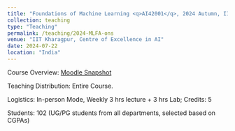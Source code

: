 ```yaml
---
title: "Foundations of Machine Learning <q>AI42001</q>, 2024 Autumn, IIT Kharagpur"
collection: teaching
type: "Teaching"
permalink: /teaching/2024-MLFA-ons
venue: "IIT Kharagpur, Centre of Excellence in AI"
date: 2024-07-22
location: "India"
---
```

Course Overview: <a href="../files/Teaching_MLFA_2024_spring_ons.pdf">Moodle Snapshot</a>
<p>
Teaching Distribution:  Entire Course. 
</p>
<p>
Logistics: In-person Mode, Weekly 3 hrs lecture + 3 hrs Lab; Credits: 5 
</p>
<p>
Students: 102 (UG/PG students from all departments, selected based on CGPAs)
</p>


